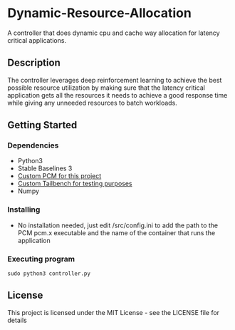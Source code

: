 # Dynamic-Resource-Allocation

A controller that does dynamic cpu and cache way allocation for latency critical applications.

## Description

The controller leverages deep reinforcement learning to achieve the best possible resource utilization by making sure that the latency critical application gets all the resources it needs to achieve a good response time while giving any unneeded resources to batch workloads.

## Getting Started

### Dependencies
* Python3
* Stable Baselines 3
* [Custom PCM for this project](https://github.com/kimonides/drl_pcm)
* [Custom Tailbench for testing purposes](https://github.com/kimonides/drl_tailbench)
* Numpy

### Installing

* No installation needed, just edit /src/config.ini to add the path to the PCM pcm.x executable and the name of the container that runs the application

### Executing program

```
sudo python3 controller.py
```
## License

This project is licensed under the MIT License - see the LICENSE file for details
